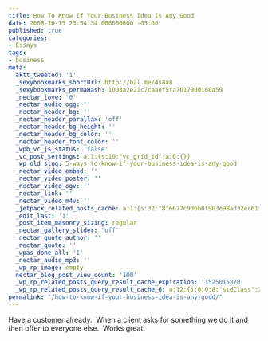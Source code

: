 ```yaml
---
title: How To Know If Your Business Idea Is Any Good
date: 2008-10-15 23:54:34.000000000 -05:00
published: true
categories:
- Essays
tags:
- business
meta:
  aktt_tweeted: '1'
  _sexybookmarks_shortUrl: http://b2l.me/4s8a8
  _sexybookmarks_permaHash: 1003a2e21c7caaef5fa701790d160a59
  _nectar_love: '0'
  _nectar_audio_ogg: ''
  _nectar_header_bg: ''
  _nectar_header_parallax: 'off'
  _nectar_header_bg_height: ''
  _nectar_header_bg_color: ''
  _nectar_header_font_color: ''
  _wpb_vc_js_status: 'false'
  _vc_post_settings: a:1:{s:10:"vc_grid_id";a:0:{}}
  _wp_old_slug: 5-ways-to-know-if-your-business-idea-is-any-good
  _nectar_video_embed: ''
  _nectar_video_poster: ''
  _nectar_video_ogv: ''
  _nectar_link: ''
  _nectar_video_m4v: ''
  _jetpack_related_posts_cache: a:1:{s:32:"8f6677c9d6b0f903e98ad32ec61f8deb";a:2:{s:7:"expires";i:1502367527;s:7:"payload";a:3:{i:0;a:1:{s:2:"id";i:1801;}i:1;a:1:{s:2:"id";i:705;}i:2;a:1:{s:2:"id";i:1207;}}}}
  _edit_last: '1'
  _post_item_masonry_sizing: regular
  _nectar_gallery_slider: 'off'
  _nectar_quote_author: ''
  _nectar_quote: ''
  _wpas_done_all: '1'
  _nectar_audio_mp3: ''
  _wp_rp_image: empty
  nectar_blog_post_view_count: '100'
  _wp_rp_related_posts_query_result_cache_expiration: '1525015820'
  _wp_rp_related_posts_query_result_cache_6: a:12:{i:0;O:8:"stdClass":2:{s:7:"post_id";s:3:"105";s:5:"score";s:18:"29.014753913290768";}i:1;O:8:"stdClass":2:{s:7:"post_id";s:3:"713";s:5:"score";s:17:"25.87038218131299";}i:2;O:8:"stdClass":2:{s:7:"post_id";s:4:"9312";s:5:"score";s:17:"24.61584004820508";}i:3;O:8:"stdClass":2:{s:7:"post_id";s:4:"1179";s:5:"score";s:17:"24.50077776444573";}i:4;O:8:"stdClass":2:{s:7:"post_id";s:3:"872";s:5:"score";s:18:"23.692615714942843";}i:5;O:8:"stdClass":2:{s:7:"post_id";s:3:"136";s:5:"score";s:18:"23.418213471848834";}i:6;O:8:"stdClass":2:{s:7:"post_id";s:4:"8477";s:5:"score";s:17:"19.77574289666313";}i:7;O:8:"stdClass":2:{s:7:"post_id";s:4:"8360";s:5:"score";s:17:"19.77574289666313";}i:8;O:8:"stdClass":2:{s:7:"post_id";s:4:"8086";s:5:"score";s:17:"19.77574289666313";}i:9;O:8:"stdClass":2:{s:7:"post_id";s:4:"8053";s:5:"score";s:17:"19.77574289666313";}i:10;O:8:"stdClass":2:{s:7:"post_id";s:3:"110";s:5:"score";s:17:"19.77574289666313";}i:11;O:8:"stdClass":2:{s:7:"post_id";s:2:"39";s:5:"score";s:17:"19.77574289666313";}}
permalink: "/how-to-know-if-your-business-idea-is-any-good/"
---
```

Have a customer already.  When a client asks for something we do it and then offer to everyone else.  Works great.
